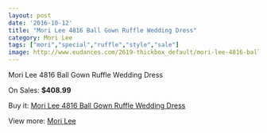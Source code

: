 ```yaml
---
layout: post
date: '2016-10-12'
title: "Mori Lee 4816 Ball Gown Ruffle Wedding Dress"
category: Mori Lee
tags: ["mori","special","ruffle","style","sale"]
image: http://www.eudances.com/2619-thickbox_default/mori-lee-4816-ball-gown-ruffle-wedding-dress.jpg
---
```

Mori Lee 4816 Ball Gown Ruffle Wedding Dress

On Sales: **$408.99**
<a href="https://www.eudances.com/en/mori-lee/875-mori-lee-4816-ball-gown-ruffle-wedding-dress.html"><amp-img layout="responsive" width="600" height="600" src="//www.eudances.com/2619-thickbox_default/mori-lee-4816-ball-gown-ruffle-wedding-dress.jpg" alt="Mori Lee 4816 Ball Gown Ruffle Wedding Dress 0" /></a>
<a href="https://www.eudances.com/en/mori-lee/875-mori-lee-4816-ball-gown-ruffle-wedding-dress.html"><amp-img layout="responsive" width="600" height="600" src="//www.eudances.com/2620-thickbox_default/mori-lee-4816-ball-gown-ruffle-wedding-dress.jpg" alt="Mori Lee 4816 Ball Gown Ruffle Wedding Dress 1" /></a>

Buy it: [Mori Lee 4816 Ball Gown Ruffle Wedding Dress](https://www.eudances.com/en/mori-lee/875-mori-lee-4816-ball-gown-ruffle-wedding-dress.html "Mori Lee 4816 Ball Gown Ruffle Wedding Dress")

View more: [Mori Lee](https://www.eudances.com/en/9-mori-lee "Mori Lee")
